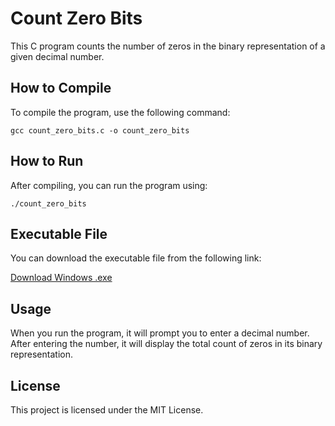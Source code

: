 # Count Zero Bits

This C program counts the number of zeros in the binary representation of a given decimal number.

## How to Compile

To compile the program, use the following command:

```
gcc count_zero_bits.c -o count_zero_bits
```

## How to Run

After compiling, you can run the program using:

```
./count_zero_bits
```

## Executable File

You can download the executable file from the following link:

[Download Windows .exe](https://github.com/maple-v2/count_zero_bits/raw/main/count_zero_bits.exe)

## Usage

When you run the program, it will prompt you to enter a decimal number. After entering the number, it will display the total count of zeros in its binary representation.

## License

This project is licensed under the MIT License.
